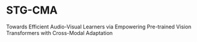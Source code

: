 # STG-CMA
Towards Efficient Audio-Visual Learners via Empowering Pre-trained Vision Transformers with Cross-Modal Adaptation
